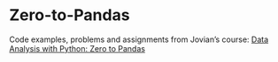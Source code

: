 # Zero-to-Pandas
Code examples, problems and assignments from Jovian’s course: [Data Analysis with Python: Zero to Pandas](https://jovian.ai/learn/data-analysis-with-python-zero-to-pandas)
